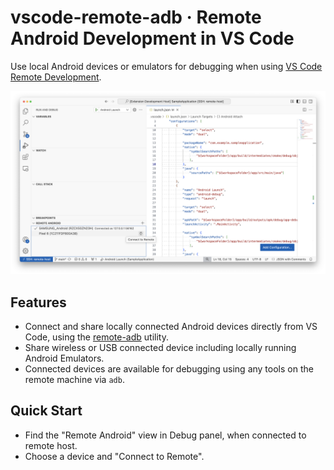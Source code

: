 # vscode-remote-adb · Remote Android Development in VS Code

Use local Android devices or emulators for debugging when using [VS Code Remote Development](https://code.visualstudio.com/docs/remote/remote-overview).

![Screenshot showing Remote Android view for connecting local android devices](./images/screenshot.png)

## Features
- Connect and share locally connected Android devices directly from VS Code, using the [remote-adb](https://www.npmjs.com/package/remote-adb) utility.
- Share wireless or USB connected device including locally running Android Emulators.
- Connected devices are available for debugging using any tools on the remote machine via `adb`.

## Quick Start
- Find the "Remote Android" view in Debug panel, when connected to remote host.
- Choose a device and "Connect to Remote".
